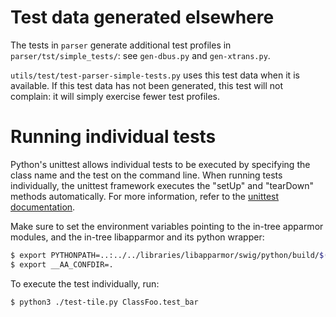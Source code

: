 # Test data generated elsewhere

The tests in `parser` generate additional test profiles in
`parser/tst/simple_tests/`: see `gen-dbus.py` and `gen-xtrans.py`.

`utils/test/test-parser-simple-tests.py` uses this test data when it is
available. If this test data has not been generated, this test will not
complain: it will simply exercise fewer test profiles.

# Running individual tests

Python's unittest allows individual tests to be executed by specifying the class name and the test on the command line.
When running tests individually, the unittest framework executes the "setUp" and "tearDown" methods automatically.
For more information, refer to the [unittest documentation](https://docs.python.org/3/library/unittest.html).

Make sure to set the environment variables pointing to the in-tree apparmor modules, and the in-tree libapparmor and its python wrapper:

```bash
$ export PYTHONPATH=..:../../libraries/libapparmor/swig/python/build/$(/usr/bin/python3 ../../libraries/libapparmor/swig/python/test/buildpath.py)
$ export __AA_CONFDIR=.
```

To execute the test individually, run:

```bash
$ python3 ./test-tile.py ClassFoo.test_bar
```
